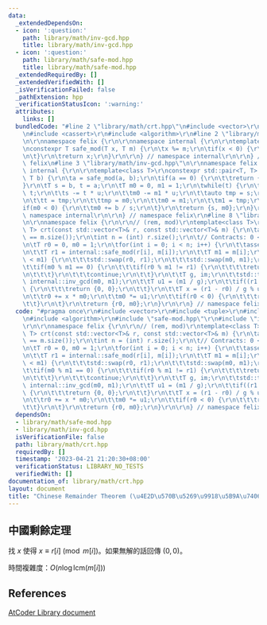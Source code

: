 ```yaml
---
data:
  _extendedDependsOn:
  - icon: ':question:'
    path: library/math/inv-gcd.hpp
    title: library/math/inv-gcd.hpp
  - icon: ':question:'
    path: library/math/safe-mod.hpp
    title: library/math/safe-mod.hpp
  _extendedRequiredBy: []
  _extendedVerifiedWith: []
  _isVerificationFailed: false
  _pathExtension: hpp
  _verificationStatusIcon: ':warning:'
  attributes:
    links: []
  bundledCode: "#line 2 \"library/math/crt.hpp\"\n#include <vector>\r\n#include <tuple>\r\
    \n#include <cassert>\r\n#include <algorithm>\r\n#line 2 \"library/math/safe-mod.hpp\"\
    \n\r\nnamespace felix {\r\n\r\nnamespace internal {\r\n\r\ntemplate<class T>\r\
    \nconstexpr T safe_mod(T x, T m) {\r\n\tx %= m;\r\n\tif(x < 0) {\r\n\t\tx += m;\r\
    \n\t}\r\n\treturn x;\r\n}\r\n\r\n} // namespace internal\r\n\r\n} // namespace\
    \ felix\n#line 3 \"library/math/inv-gcd.hpp\"\n\r\nnamespace felix {\r\n\r\nnamespace\
    \ internal {\r\n\r\ntemplate<class T>\r\nconstexpr std::pair<T, T> inv_gcd(T a,\
    \ T b) {\r\n\ta = safe_mod(a, b);\r\n\tif(a == 0) {\r\n\t\treturn {b, 0};\r\n\t\
    }\r\n\tT s = b, t = a;\r\n\tT m0 = 0, m1 = 1;\r\n\twhile(t) {\r\n\t\tT u = s /\
    \ t;\r\n\t\ts -= t * u;\r\n\t\tm0 -= m1 * u;\r\n\t\tauto tmp = s;\r\n\t\ts = t;\r\
    \n\t\tt = tmp;\r\n\t\ttmp = m0;\r\n\t\tm0 = m1;\r\n\t\tm1 = tmp;\r\n\t}\r\n\t\
    if(m0 < 0) {\r\n\t\tm0 += b / s;\r\n\t}\r\n\treturn {s, m0};\r\n}\r\n\r\n} //\
    \ namespace internal\r\n\r\n} // namespace felix\r\n#line 8 \"library/math/crt.hpp\"\
    \n\r\nnamespace felix {\r\n\r\n// (rem, mod)\r\ntemplate<class T>\r\nstd::pair<T,\
    \ T> crt(const std::vector<T>& r, const std::vector<T>& m) {\r\n\tassert(r.size()\
    \ == m.size());\r\n\tint n = (int) r.size();\r\n\t// Contracts: 0 <= r0 < m0\r\
    \n\tT r0 = 0, m0 = 1;\r\n\tfor(int i = 0; i < n; i++) {\r\n\t\tassert(1 <= m[i]);\r\
    \n\t\tT r1 = internal::safe_mod(r[i], m[i]);\r\n\t\tT m1 = m[i];\r\n\t\tif(m0\
    \ < m1) {\r\n\t\t\tstd::swap(r0, r1);\r\n\t\t\tstd::swap(m0, m1);\r\n\t\t}\r\n\
    \t\tif(m0 % m1 == 0) {\r\n\t\t\tif(r0 % m1 != r1) {\r\n\t\t\t\treturn {0, 0};\r\
    \n\t\t\t}\r\n\t\t\tcontinue;\r\n\t\t}\r\n\t\tT g, im;\r\n\t\tstd::tie(g, im) =\
    \ internal::inv_gcd(m0, m1);\r\n\t\tT u1 = (m1 / g);\r\n\t\tif((r1 - r0) % g)\
    \ {\r\n\t\t\treturn {0, 0};\r\n\t\t}\r\n\t\tT x = (r1 - r0) / g % u1 * im % u1;\r\
    \n\t\tr0 += x * m0;\r\n\t\tm0 *= u1;\r\n\t\tif(r0 < 0) {\r\n\t\t\tr0 += m0;\r\n\
    \t\t}\r\n\t}\r\n\treturn {r0, m0};\r\n}\r\n\r\n} // namespace felix\r\n"
  code: "#pragma once\r\n#include <vector>\r\n#include <tuple>\r\n#include <cassert>\r\
    \n#include <algorithm>\r\n#include \"safe-mod.hpp\"\r\n#include \"inv-gcd.hpp\"\
    \r\n\r\nnamespace felix {\r\n\r\n// (rem, mod)\r\ntemplate<class T>\r\nstd::pair<T,\
    \ T> crt(const std::vector<T>& r, const std::vector<T>& m) {\r\n\tassert(r.size()\
    \ == m.size());\r\n\tint n = (int) r.size();\r\n\t// Contracts: 0 <= r0 < m0\r\
    \n\tT r0 = 0, m0 = 1;\r\n\tfor(int i = 0; i < n; i++) {\r\n\t\tassert(1 <= m[i]);\r\
    \n\t\tT r1 = internal::safe_mod(r[i], m[i]);\r\n\t\tT m1 = m[i];\r\n\t\tif(m0\
    \ < m1) {\r\n\t\t\tstd::swap(r0, r1);\r\n\t\t\tstd::swap(m0, m1);\r\n\t\t}\r\n\
    \t\tif(m0 % m1 == 0) {\r\n\t\t\tif(r0 % m1 != r1) {\r\n\t\t\t\treturn {0, 0};\r\
    \n\t\t\t}\r\n\t\t\tcontinue;\r\n\t\t}\r\n\t\tT g, im;\r\n\t\tstd::tie(g, im) =\
    \ internal::inv_gcd(m0, m1);\r\n\t\tT u1 = (m1 / g);\r\n\t\tif((r1 - r0) % g)\
    \ {\r\n\t\t\treturn {0, 0};\r\n\t\t}\r\n\t\tT x = (r1 - r0) / g % u1 * im % u1;\r\
    \n\t\tr0 += x * m0;\r\n\t\tm0 *= u1;\r\n\t\tif(r0 < 0) {\r\n\t\t\tr0 += m0;\r\n\
    \t\t}\r\n\t}\r\n\treturn {r0, m0};\r\n}\r\n\r\n} // namespace felix\r\n"
  dependsOn:
  - library/math/safe-mod.hpp
  - library/math/inv-gcd.hpp
  isVerificationFile: false
  path: library/math/crt.hpp
  requiredBy: []
  timestamp: '2023-04-21 21:20:30+08:00'
  verificationStatus: LIBRARY_NO_TESTS
  verifiedWith: []
documentation_of: library/math/crt.hpp
layout: document
title: "Chinese Remainder Theorem (\u4E2D\u570B\u5269\u9918\u5B9A\u7406)"
---
```


## 中國剩餘定理

找 $x$ 使得 $x \equiv r[i] \pmod{m[i]}$。如果無解的話回傳 $(0, 0)$。

時間複雜度：$O(n \log{\mathrm{lcm}(m[i])})$

## References
[AtCoder Library document](https://atcoder.github.io/ac-library/production/document_en/math.html)
